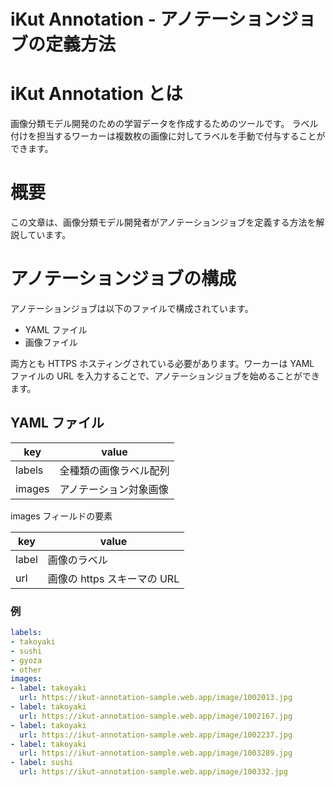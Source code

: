 # iKut Annotation - アノテーションジョブの定義方法

# iKut Annotation とは

画像分類モデル開発のための学習データを作成するためのツールです。
ラベル付けを担当するワーカーは複数枚の画像に対してラベルを手動で付与することができます。

# 概要

この文章は、画像分類モデル開発者がアノテーションジョブを定義する方法を解説しています。

# アノテーションジョブの構成

アノテーションジョブは以下のファイルで構成されています。

- YAML ファイル
- 画像ファイル

両方とも HTTPS ホスティングされている必要があります。ワーカーは YAML ファイルの URL を入力することで、アノテーションジョブを始めることができます。

## YAML ファイル

| key | value |
| --- | --- |
| labels | 全種類の画像ラベル配列 |
| images | アノテーション対象画像 |

images フィールドの要素

| key | value |
| --- | --- |
| label | 画像のラベル |
| url | 画像の https スキーマの URL |

### 例

```yaml
labels:
- takoyaki
- sushi
- gyoza
- other
images:
- label: takoyaki
  url: https://ikut-annotation-sample.web.app/image/1002013.jpg
- label: takoyaki
  url: https://ikut-annotation-sample.web.app/image/1002167.jpg
- label: takoyaki
  url: https://ikut-annotation-sample.web.app/image/1002237.jpg
- label: takoyaki
  url: https://ikut-annotation-sample.web.app/image/1003289.jpg
- label: sushi
  url: https://ikut-annotation-sample.web.app/image/100332.jpg
```



